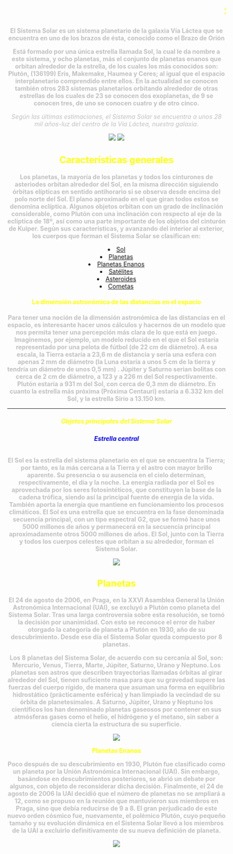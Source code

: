 <html>
</head>
<meta charset="utf-8">
<body >
  <h1><b><font color="yellow"><marquee>Sistema Solar</marquee></font></b></h1>
<p><b><font color="silver"><center>El Sistema Solar es un sistema planetario de la galaxia Vía Láctea que se encuentra en uno de los brazos de ésta, conocido como el Brazo de Orión</b></font></p>
<p><b><font color="silver">Está formado por una única estrella llamada Sol, la cual le da nombre a este sistema, y ocho planetas, más el conjunto de planetas enanos que orbitan alrededor de la estrella, de los cuales los más conocidos son: Plutón, (136199) Eris, Makemake, Haumea y Ceres; al igual que el espacio interplanetario comprendido entre ellos. En la actualidad se conocen también otros 283 sistemas planetarios orbitando alrededor de otras estrellas de los cuales de 23 se conocen dos exoplanetas, de 9 se conocen tres, de uno se conocen cuatro y de otro cinco.</b></font></p>
<i><font color="silver">Según las últimas estimaciones, el Sistema Solar se encuentra a unos 28 mil años-luz del centro de la Vía Láctea, nuestra galaxia.</font></i>
<p><img src="C:\Users\julian\Desktop\materias 2021\LAB. diseño web\Clase N°1 (12-04-21)\Actividad N°1\Imagenes/planetas.png"/>  <img src="C:\Users\julian\Desktop\materias 2021\LAB. diseño web\Clase N°1 (12-04-21)\Actividad N°1\Imagenes/planetas2.jpg"/>
<h2><b><font color="yellow">Características generales</b></font></h2>
<p><b><font color="silver">Los planetas, la mayoría de los planetas y todos los cinturones de asteriodes orbitan alrededor del Sol, en la misma dirección siguiendo órbitas elípticas en sentido antihorario si se observa desde encima del polo norte del Sol. El plano aproximado en el que giran todos estos se denomina eclíptica. Algunos objetos orbitan con un grado de inclinación considerable, como Plutón con una inclinación con respecto al eje de la eclíptica de 18º, así como una parte importante de los objetos del cinturón de Kuiper. Según sus características, y avanzando del interior al exterior, los cuerpos que forman el Sistema Solar se clasifican en:</b></font></p>
<li><a href = "https://es.wikipedia.org/wiki/Sol">Sol</a></li>
<li><a href = "https://www.astromia.com/solar/planetas.htm">Planetas</a></li>
<li><a href = "https://es.wikipedia.org/wiki/Planeta_enano">Planetas Enanos</a></li>
<li><a href = "https://es.wikipedia.org/wiki/Sat%C3%A9lite_natural#:~:text=Un%20sat%C3%A9lite%20natural%20es%20un,%C3%BAnico%20cuerpo%20en%20su%20%C3%B3rbita.">Satélites</a></li>
<li><a href = "https://es.wikipedia.org/wiki/Asteroide">Asteroides</a></li>
<li><a href = "https://es.wikipedia.org/wiki/Cometa">Cometas</a></li>
<h4><b><font color="yellow">La dimensión astronómica de las distancias en el espacio</b></font></h4>
<p><b><font color="silver">Para tener una noción de la dimensión astronómica de las distancias en el espacio, es interesante hacer unos cálculos y hacernos de un modelo que nos permita tener una percepción más clara de lo que está en juego. Imaginemos, por ejemplo, un modelo reducido en el que el Sol estaría representado por una pelota de fútbol (de 22 cm de diámetro). A esa escala, la Tierra estaría a 23,6 m de distancia y sería una esfera con apenas 2 mm de diámetro (la Luna estaría a unos 5 cm de la tierra y tendría un diámetro de unos 0,5 mm) . Júpiter y Saturno serian bolitas con cerca de 2 cm de diámetro, a 123 y a 226 m del Sol respectivamente. Plutón estaría a 931 m del Sol, con cerca de 0,3 mm de diámetro. En cuanto la estrella más próxima (Próxima Centauri) estaría a 6.332 km del Sol, y la estrella Sirio a 13.150 km.</b></font></p>
<hr> </hr>
<h5><b><font color="yellow">Objetos principales del Sistema Solar</b></font></h5>
<h6><b><font color="blue">Estrella central</b></font></h6>
<p><b><font color="silver">El Sol es la estrella del sistema planetario en el que se encuentra la Tierra; por tanto, es la más cercana a la Tierra y el astro con mayor brillo aparente. Su presencia o su ausencia en el cielo determinan, respectivamente, el día y la noche. La energía radiada por el Sol es aprovechada por los seres fotosintéticos, que constituyen la base de la cadena trófica, siendo así la principal fuente de energía de la vida. También aporta la energía que mantiene en funcionamiento los procesos climáticos. El Sol es una estrella que se encuentra en la fase denominada secuencia principal, con un tipo espectral G2, que se formó hace unos 5000 millones de años y permanecerá en la secuencia principal aproximadamente otros 5000 millones de años. El Sol, junto con la Tierra y todos los cuerpos celestes que orbitan a su alrededor, forman el Sistema Solar.</b></font></p>
<img src="C:\Users\julian\Desktop\materias 2021\LAB. diseño web/sol.jpg"> 
<h2><b><font color="yellow">Planetas</b></font></h2>
<p><b><font color="silver">El 24 de agosto de 2006, en Praga, en la XXVI Asamblea General la Unión Astronómica Internacional (UAI), se excluyó a Plutón como planeta del Sistema Solar. Tras una larga controversia sobre esta resolución, se tomó la decisión por unanimidad. Con esto se reconoce el error de haber otorgado la categoría de planeta a Plutón en 1930, año de su descubrimiento. Desde ese día el Sistema Solar queda compuesto por 8 planetas.</b></font>
<p><b><font color="silver">Los 8 planetas del Sistema Solar, de acuerdo con su cercanía al Sol, son: Mercurio, Venus, Tierra, Marte, Júpiter, Saturno, Urano y Neptuno. Los planetas son astros que describen trayectorias llamadas órbitas al girar alrededor del Sol, tienen suficiente masa para que su gravedad supere las fuerzas del cuerpo rígido, de manera que asuman una forma en equilibrio hidrostático (prácticamente esférica) y han limpiado la vecindad de su órbita de planetesimales.
A Saturno, Júpiter, Urano y Neptuno los científicos los han denominado planetas gaseosos por contener en sus atmósferas gases como el helio, el hidrógeno y el metano, sin saber a ciencia cierta la estructura de su superficie.</b></font>
<center><img src="C:\Users\julian\Desktop\materias 2021\LAB. diseño web/planet.jpg"></center>
</p>
</h3><b><font color="yellow">Planetas Enanos</b></font></h3>
<p><b><font color="silver">Poco después de su descubrimiento en 1930, Plutón fue clasificado como un planeta por la Unión Astronómica Internacional (UAI). Sin embargo, basándose en descubrimientos posteriores, se abrió un debate por algunos, con objeto de reconsiderar dicha decisión. Finalmente, el 24 de agosto de 2006 la UAI decidió que el número de planetas no se ampliará a 12, como se propuso en la reunión que mantuvieron sus miembros en Praga, sino que debía reducirse de 9 a 8. El gran perjudicado de este nuevo orden cósmico fue, nuevamente, el polémico Plutón, cuyo pequeño tamaño y su evolución dinámica en el Sistema Solar llevó a los miembros de la UAI a excluirlo definitivamente de su nueva definición de planeta.</b></font></p>
<img src="C:\Users\julian\Desktop\materias 2021\LAB. diseño web/enanos1.png"
</body>
</html>
